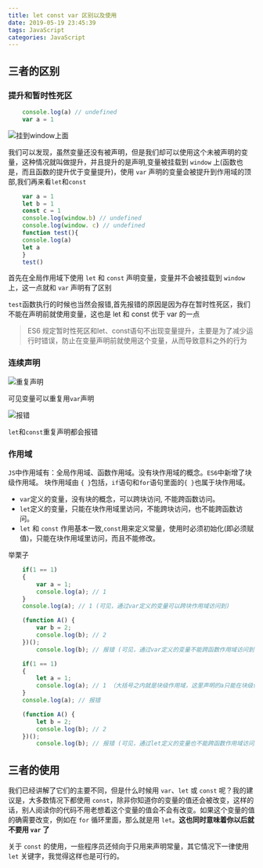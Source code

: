 ```yaml
---
title: let const var 区别以及使用
date: 2019-05-19 23:45:39
tags: JavaScript
categories: JavaScript
---
```


## 三者的区别

### 提升和暂时性死区

```js
    console.log(a) // undefined
    var a = 1
```

![挂到window上面](http://blog.panxiandiao.com/20190520164033.png)

我们可以发现，虽然变量还没有被声明，但是我们却可以使用这个未被声明的变量，这种情况就叫做提升，并且提升的是声明,变量被挂载到 `window` 上(函数也是，而且函数的提升优于变量提升)，使用 `var` 声明的变量会被提升到作用域的顶部,我们再来看`let`和`const`

```js
    var a = 1
    let b = 1
    const c = 1
    console.log(window.b) // undefined
    console.log(window. c) // undefined
    function test(){
    console.log(a)
    let a
    }
    test()
```

首先在全局作用域下使用 `let` 和 `const` 声明变量，变量并不会被挂载到 `window` 上，这一点就和 `var` 声明有了区别

`test`函数执行的时候也当然会报错,首先报错的原因是因为存在暂时性死区，我们不能在声明前就使用变量，这也是 let 和 const 优于 var 的一点

>ES6 规定暂时性死区和let、const语句不出现变量提升，主要是为了减少运行时错误，防止在变量声明前就使用这个变量，从而导致意料之外的行为

### 连续声明

![重复声明](http://blog.panxiandiao.com/20190520172129.png)

可见变量可以重复用`var`声明

![报错](http://blog.panxiandiao.com/20190520172240.png)

`let`和`const`重复声明都会报错

### 作用域

`JS`中作用域有：全局作用域、函数作用域。没有块作用域的概念。`ES6`中新增了块级作用域。 块作用域由 `{ }`包括，`if`语句和`for`语句里面的`{ }`也属于块作用域。

- `var`定义的变量，没有块的概念，可以跨块访问, 不能跨函数访问。
- `let`定义的变量，只能在块作用域里访问，不能跨块访问，也不能跨函数访问。
- `let` 和 `const` 作用基本一致,`const`用来定义常量，使用时必须初始化(即必须赋值)，只能在块作用域里访问，而且不能修改。

举栗子

```js
    if(1 == 1)
    {
        var a = 1;
        console.log(a); // 1
    }
    console.log(a); // 1 (可见，通过var定义的变量可以跨块作用域访问到)
```

```js
    (function A() {
        var b = 2;
        console.log(b); // 2
    })();
        console.log(b); // 报错 (可见，通过var定义的变量不能跨函数作用域访问到)
```

```js
    if(1 == 1)
    {
        let a = 1;
        console.log(a); // 1 （大括号之内就是块级作用域，这里声明的a只能在块级作用域里访问）
    }
    console.log(a); // 报错
```

```js
    (function A() {
        let b = 2;
        console.log(b); // 2
    })();
        console.log(b); // 报错 (可见，通过let定义的变量也不能跨函数作用域访问到)
```

## 三者的使用

我们已经讲解了它们的主要不同，但是什么时候用 `var`、`let` 或 `const` 呢？我的建议是，大多数情况下都使用 `const`，除非你知道你的变量的值还会被改变，这样的话，别人阅读你的代码不用老想着这个变量的值会不会有改变。如果这个变量的值的确需要改变，例如在 `for` 循环里面，那么就是用 `let`。**这也同时意味着你以后就不要用 `var` 了**

关于 `const` 的使用，一些程序员还倾向于只用来声明常量，其它情况下一律使用 `let` 关键字，我觉得这样也是可行的。